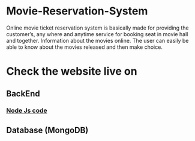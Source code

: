 # Movie-Reservation-System
Online movie ticket reservation system is basically made for providing the customer’s, any where and anytime service for booking seat in movie hall and together. Information about the movies online. The user can easily be able to know about the movies released and then make choice.

# Check the website live on

<h2>BackEnd</h2>
<h3><a href="">Node Js code</a></h3>

<h2>Database (MongoDB)</h2>
